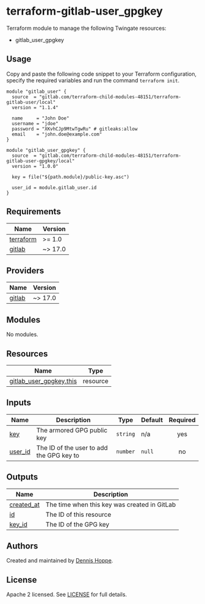 # terraform-gitlab-user_gpgkey

Terraform module to manage the following Twingate resources:

* gitlab_user_gpgkey

## Usage

Copy and paste the following code snippet to your Terraform configuration,
specify the required variables and run the command `terraform init`.

```hcl
module "gitlab_user" {
  source  = "gitlab.com/terraform-child-modules-48151/terraform-gitlab-user/local"
  version = "1.1.4"

  name     = "John Doe"
  username = "jdoe"
  password = "XKvhCJp9MtwTgwRu" # gitleaks:allow
  email    = "john.doe@example.com"
}

module "gitlab_user_gpgkey" {
  source  = "gitlab.com/terraform-child-modules-48151/terraform-gitlab-user-gpgkey/local"
  version = "1.0.0"

  key = file("${path.module}/public-key.asc")

  user_id = module.gitlab_user.id
}
```

<!-- BEGIN_TF_DOCS -->
## Requirements

| Name | Version |
|------|---------|
| <a name="requirement_terraform"></a> [terraform](#requirement\_terraform) | >= 1.0 |
| <a name="requirement_gitlab"></a> [gitlab](#requirement\_gitlab) | ~> 17.0 |

## Providers

| Name | Version |
|------|---------|
| <a name="provider_gitlab"></a> [gitlab](#provider\_gitlab) | ~> 17.0 |

## Modules

No modules.

## Resources

| Name | Type |
|------|------|
| [gitlab_user_gpgkey.this](https://registry.terraform.io/providers/gitlabhq/gitlab/latest/docs/resources/user_gpgkey) | resource |

## Inputs

| Name | Description | Type | Default | Required |
|------|-------------|------|---------|:--------:|
| <a name="input_key"></a> [key](#input\_key) | The armored GPG public key | `string` | n/a | yes |
| <a name="input_user_id"></a> [user\_id](#input\_user\_id) | The ID of the user to add the GPG key to | `number` | `null` | no |

## Outputs

| Name | Description |
|------|-------------|
| <a name="output_created_at"></a> [created\_at](#output\_created\_at) | The time when this key was created in GitLab |
| <a name="output_id"></a> [id](#output\_id) | The ID of this resource |
| <a name="output_key_id"></a> [key\_id](#output\_key\_id) | The ID of the GPG key |
<!-- END_TF_DOCS -->

## Authors

Created and maintained by [Dennis Hoppe](https://gitlab.com/dhoppeIT).

## License

Apache 2 licensed. See [LICENSE](LICENSE) for full details.
